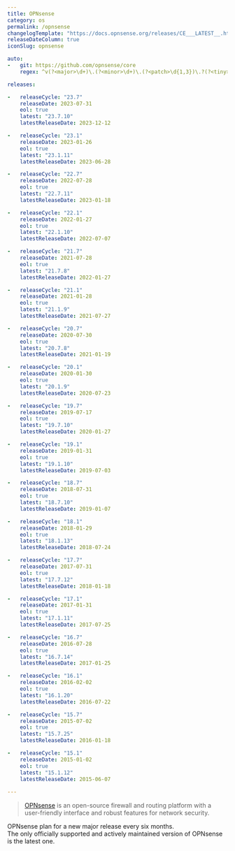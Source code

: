 ```yaml
---
title: OPNsense
category: os
permalink: /opnsense
changelogTemplate: "https://docs.opnsense.org/releases/CE___LATEST__.html"
releaseDateColumn: true
iconSlug: opnsense

auto:
-   git: https://github.com/opnsense/core
    regex: ^v(?<major>\d+)\.(?<minor>\d+)\.(?<patch>\d{1,3})\.?(?<tiny>\d+)?$

releases:

-   releaseCycle: "23.7"
    releaseDate: 2023-07-31
    eol: true
    latest: "23.7.10"
    latestReleaseDate: 2023-12-12

-   releaseCycle: "23.1"
    releaseDate: 2023-01-26
    eol: true
    latest: "23.1.11"
    latestReleaseDate: 2023-06-28

-   releaseCycle: "22.7"
    releaseDate: 2022-07-28
    eol: true
    latest: "22.7.11"
    latestReleaseDate: 2023-01-18

-   releaseCycle: "22.1"
    releaseDate: 2022-01-27
    eol: true
    latest: "22.1.10"
    latestReleaseDate: 2022-07-07

-   releaseCycle: "21.7"
    releaseDate: 2021-07-28
    eol: true
    latest: "21.7.8"
    latestReleaseDate: 2022-01-27

-   releaseCycle: "21.1"
    releaseDate: 2021-01-28
    eol: true
    latest: "21.1.9"
    latestReleaseDate: 2021-07-27

-   releaseCycle: "20.7"
    releaseDate: 2020-07-30
    eol: true
    latest: "20.7.8"
    latestReleaseDate: 2021-01-19

-   releaseCycle: "20.1"
    releaseDate: 2020-01-30
    eol: true
    latest: "20.1.9"
    latestReleaseDate: 2020-07-23

-   releaseCycle: "19.7"
    releaseDate: 2019-07-17
    eol: true
    latest: "19.7.10"
    latestReleaseDate: 2020-01-27

-   releaseCycle: "19.1"
    releaseDate: 2019-01-31
    eol: true
    latest: "19.1.10"
    latestReleaseDate: 2019-07-03

-   releaseCycle: "18.7"
    releaseDate: 2018-07-31
    eol: true
    latest: "18.7.10"
    latestReleaseDate: 2019-01-07

-   releaseCycle: "18.1"
    releaseDate: 2018-01-29
    eol: true
    latest: "18.1.13"
    latestReleaseDate: 2018-07-24

-   releaseCycle: "17.7"
    releaseDate: 2017-07-31
    eol: true
    latest: "17.7.12"
    latestReleaseDate: 2018-01-18

-   releaseCycle: "17.1"
    releaseDate: 2017-01-31
    eol: true
    latest: "17.1.11"
    latestReleaseDate: 2017-07-25

-   releaseCycle: "16.7"
    releaseDate: 2016-07-28
    eol: true
    latest: "16.7.14"
    latestReleaseDate: 2017-01-25

-   releaseCycle: "16.1"
    releaseDate: 2016-02-02
    eol: true
    latest: "16.1.20"
    latestReleaseDate: 2016-07-22

-   releaseCycle: "15.7"
    releaseDate: 2015-07-02
    eol: true
    latest: "15.7.25"
    latestReleaseDate: 2016-01-18

-   releaseCycle: "15.1"
    releaseDate: 2015-01-02
    eol: true
    latest: "15.1.12"
    latestReleaseDate: 2015-06-07
    
---
```


> [OPNsense](https://opnsense.org/) is an open-source firewall and routing platform with a user-friendly interface and robust features for network security.

OPNsense plan for a new major release every six months.  
The only officially supported and actively maintained version of OPNsense is the latest one.  
